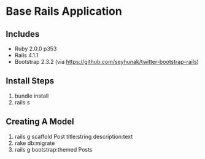 Base Rails Application
======================

Includes 
--------
- Ruby 2.0.0 p353
- Rails 4.1.1
- Bootstrap 2.3.2 (via https://github.com/seyhunak/twitter-bootstrap-rails)

Install Steps
-------------
1. bundle install
1. rails s

Creating A Model
----------------
1. rails g scaffold Post title:string description:text
1. rake db:migrate
1. rails g bootstrap:themed Posts
